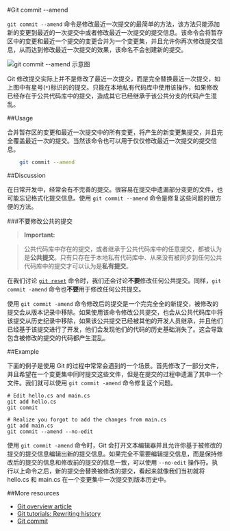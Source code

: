 #Git commit --amend

```git commit --amend``` 命令是修改最近一次提交的最简单的方法，该方法只能添加新的变更到最近的一次提交中或者修改最近一次提交的提交信息。该命令会将暂存区中的变更和最近一个提交的变更合并为一个变更集，并且允许你再次修改提交信息，从而达到修改最近一次提交的效果，该命名不会创建新的提交。

![```git commit --amend``` 示意图][m1]

Git 修改提交实际上并不是修改了最近一次提交，而是完全替换最近一次提交，如上图中有星号(```*```)标识的的提交。只能在本地私有代码库中使用该操作，如果修改已经存在于公共代码库中的提交，造成其它已经继承于该公共分支的代码产生混乱。

##Usage

合并暂存区的变更和最近一次提交中的所有变更，将产生的新变更集提交，并且完全覆盖最近一次的提交。当然该命令也可以用于仅仅修改最近一次提交的提交信息。

```bash
    git commit --amend
```

##Discussion   

在日常开发中，经常会有不完善的提交。很容易在提交中遗漏部分变更的文件，也可能忘记格式化提交信息。使用 ```git commit --amend``` 命令是修复这些问题的很方便的方法。

###不要修改公共的提交

>**Important:**

> 公共代码库中存在的提交，或者继承于公共代码库中的任意提交，都被认为是**公共提交**。只有只存在于本地私有代码库中、从来没有被同步到任何公共代码库中的提交才可以认为是**私有提交**。

在我们讨论 [```git reset```][4] 命令时，我们还会讨论**不要**修改任何公共提交。同样，```git commit -amend``` 命令也**不要**用于修改任何公共提交。

使用 ```git commit -amend``` 命令修改后的提交是一个完完全全的新提交，被修改的提交会从版本记录中移除。如果使用该命令修改公共提交，也会从公共代码库中将该提交从历史纪录中移除，如果该公共提交已经被其他的开发人员继承，并且他们已经基于该提交进行了开发，他们会发现他们的代码的历史基础消失了。这会导致包含被修改的提交的代码都产生混乱。

##Example

下面的例子是使用 Git 的过程中常常会遇到的一个场景。首先修改了一部分文件，并且希望在一个变更集中同时提交这些文件，但是在提交的过程中遗漏了其中一个文件。我们就可以使用 ```git commit -amend``` 命令修复这个问题。

```
# Edit hello.cs and main.cs
git add hello.cs
git commit

# Realize you forgot to add the changes from main.cs
git add main.cs
git commit --amend --no-edit
```

使用 ```git commit -amend``` 命令时，Git 会打开文本编辑器并且允许你基于被修改的提交的提交信息编辑出新的提交信息。如果完全不需要编辑提交信息，而是保持修改后的提交的信息和修改前的提交的信息一致，可以使用 ```--no-edit``` 操作符。执行以上命令之后，新的提交会替换被修改的提交，看起来就像我们当初就将 hello.cs 和 main.cs 在一个变更集中一次提交到版本历史中。

##More resources

- [Git overview article][1]
- [Git tutorials: Rewriting history][2]
- [Git commit][3]

<!-- Links -->
[1]: ./git-articles-overview.md
[2]: https://www.atlassian.com/git/tutorials/rewriting-history
[3]: ./git-command-git-commit.md
[4]: ./git-command-git-reset.md

<!-- Images -->
[m1]: ./media/git-commit-amend/git-commit-amend.png
